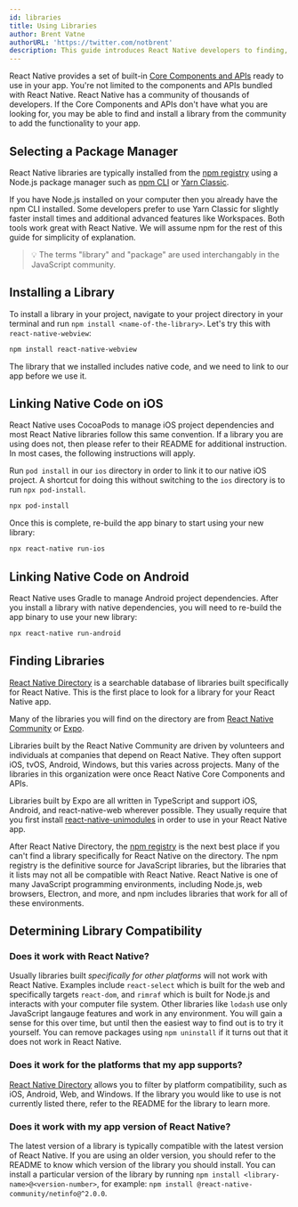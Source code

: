 ```yaml
---
id: libraries
title: Using Libraries
author: Brent Vatne
authorURL: 'https://twitter.com/notbrent'
description: This guide introduces React Native developers to finding, installing, and using third-party libraries in their apps.
---
```


React Native provides a set of built-in [Core Components and APIs](./components-and-apis) ready to use in your app. You're not limited to the components and APIs bundled with React Native. React Native has a community of thousands of developers. If the Core Components and APIs don't have what you are looking for, you may be able to find and install a library from the community to add the functionality to your app.

## Selecting a Package Manager

React Native libraries are typically installed from the [npm registry](https://www.npmjs.com/) using a Node.js package manager such as [npm CLI](https://docs.npmjs.com/cli/npm) or [Yarn Classic](https://classic.yarnpkg.com/en/).

If you have Node.js installed on your computer then you already have the npm CLI installed. Some developers prefer to use Yarn Classic for slightly faster install times and additional advanced features like Workspaces. Both tools work great with React Native. We will assume npm for the rest of this guide for simplicity of explanation.

> 💡 The terms "library" and "package" are used interchangably in the JavaScript community.

## Installing a Library

To install a library in your project, navigate to your project directory in your terminal and run `npm install <name-of-the-library>`. Let's try this with `react-native-webview`:

```bash
npm install react-native-webview
```

The library that we installed includes native code, and we need to link to our app before we use it.

## Linking Native Code on iOS

React Native uses CocoaPods to manage iOS project dependencies and most React Native libraries follow this same convention. If a library you are using does not, then please refer to their README for additional instruction. In most cases, the following instructions will apply.

Run `pod install` in our `ios` directory in order to link it to our native iOS project. A shortcut for doing this without switching to the `ios` directory is to run `npx pod-install`.

```bash
npx pod-install
```

Once this is complete, re-build the app binary to start using your new library:

```bash
npx react-native run-ios
```

## Linking Native Code on Android

React Native uses Gradle to manage Android project dependencies. After you install a library with native dependencies, you will need to re-build the app binary to use your new library:

```bash
npx react-native run-android
```

## Finding Libraries

[React Native Directory](https://reactnative.directory) is a searchable database of libraries built specifically for React Native. This is the first place to look for a library for your React Native app.

Many of the libraries you will find on the directory are from [React Native Community](https://github.com/react-native-community/) or [Expo](https://docs.expo.io/versions/latest/).

Libraries built by the React Native Community are driven by volunteers and individuals at companies that depend on React Native. They often support iOS, tvOS, Android, Windows, but this varies across projects. Many of the libraries in this organization were once React Native Core Components and APIs.

Libraries built by Expo are all written in TypeScript and support iOS, Android, and react-native-web wherever possible. They usually require that you first install [react-native-unimodules](https://github.com/unimodules/react-native-unimodules) in order to use in your React Native app.

After React Native Directory, the [npm registry](https://www.npmjs.com/) is the next best place if you can't find a library specifically for React Native on the directory. The npm registry is the definitive source for JavaScript libraries, but the libraries that it lists may not all be compatible with React Native. React Native is one of many JavaScript programming environments, including Node.js, web browsers, Electron, and more, and npm includes libraries that work for all of these environments.

## Determining Library Compatibility

### Does it work with React Native?

Usually libraries built _specifically for other platforms_ will not work with React Native. Examples include `react-select` which is built for the web and specifically targets `react-dom`, and `rimraf` which is built for Node.js and interacts with your computer file system. Other libraries like `lodash` use only JavaScript langauge features and work in any environment. You will gain a sense for this over time, but until then the easiest way to find out is to try it yourself. You can remove packages using `npm uninstall` if it turns out that it does not work in React Native.

### Does it work for the platforms that my app supports?

[React Native Directory](https://reactnative.directory) allows you to filter by platform compatibility, such as iOS, Android, Web, and Windows. If the library you would like to use is not currently listed there, refer to the README for the library to learn more.

### Does it work with my app version of React Native?

The latest version of a library is typically compatible with the latest version of React Native. If you are using an older version, you should refer to the README to know which version of the library you should install. You can install a particular version of the library by running `npm install <library-name>@<version-number>`, for example: `npm install @react-native-community/netinfo@^2.0.0`.
